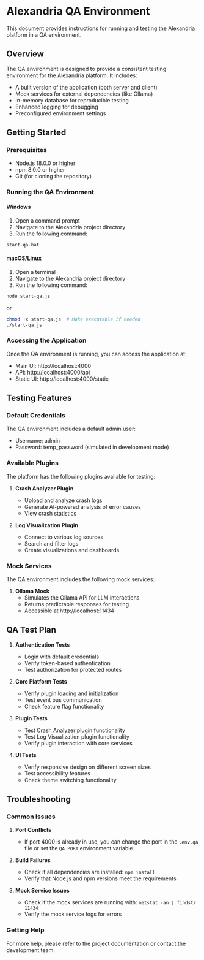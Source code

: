 # Alexandria QA Environment

This document provides instructions for running and testing the Alexandria platform in a QA environment.

## Overview

The QA environment is designed to provide a consistent testing environment for the Alexandria platform. It includes:

- A built version of the application (both server and client)
- Mock services for external dependencies (like Ollama)
- In-memory database for reproducible testing
- Enhanced logging for debugging
- Preconfigured environment settings

## Getting Started

### Prerequisites

- Node.js 18.0.0 or higher
- npm 8.0.0 or higher
- Git (for cloning the repository)

### Running the QA Environment

#### Windows

1. Open a command prompt
2. Navigate to the Alexandria project directory
3. Run the following command:

```
start-qa.bat
```

#### macOS/Linux

1. Open a terminal
2. Navigate to the Alexandria project directory
3. Run the following command:

```bash
node start-qa.js
```

or

```bash
chmod +x start-qa.js  # Make executable if needed
./start-qa.js
```

### Accessing the Application

Once the QA environment is running, you can access the application at:

- Main UI: http://localhost:4000
- API: http://localhost:4000/api
- Static UI: http://localhost:4000/static

## Testing Features

### Default Credentials

The QA environment includes a default admin user:

- Username: admin
- Password: temp_password (simulated in development mode)

### Available Plugins

The platform has the following plugins available for testing:

1. **Crash Analyzer Plugin**
   - Upload and analyze crash logs
   - Generate AI-powered analysis of error causes
   - View crash statistics

2. **Log Visualization Plugin**
   - Connect to various log sources
   - Search and filter logs
   - Create visualizations and dashboards

### Mock Services

The QA environment includes the following mock services:

1. **Ollama Mock**
   - Simulates the Ollama API for LLM interactions
   - Returns predictable responses for testing
   - Accessible at http://localhost:11434

## QA Test Plan

1. **Authentication Tests**
   - Login with default credentials
   - Verify token-based authentication
   - Test authorization for protected routes

2. **Core Platform Tests**
   - Verify plugin loading and initialization
   - Test event bus communication
   - Check feature flag functionality

3. **Plugin Tests**
   - Test Crash Analyzer plugin functionality
   - Test Log Visualization plugin functionality
   - Verify plugin interaction with core services

4. **UI Tests**
   - Verify responsive design on different screen sizes
   - Test accessibility features
   - Check theme switching functionality

## Troubleshooting

### Common Issues

1. **Port Conflicts**
   - If port 4000 is already in use, you can change the port in the `.env.qa` file or set the `QA_PORT` environment variable.

2. **Build Failures**
   - Check if all dependencies are installed: `npm install`
   - Verify that Node.js and npm versions meet the requirements

3. **Mock Service Issues**
   - Check if the mock services are running with: `netstat -an | findstr 11434`
   - Verify the mock service logs for errors

### Getting Help

For more help, please refer to the project documentation or contact the development team.